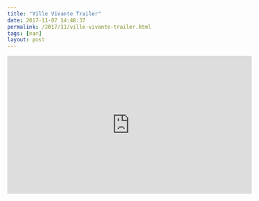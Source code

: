 ```yaml
---
title: "Ville Vivante Trailer"
date: 2017-11-07 14:48:37
permalink: /2017/11/ville-vivante-trailer.html
tags: [nan]
layout: post
---
```


<iframe width="560" height="315" src="https://www.youtube.com/embed/D6JPHNEvzkc" frameborder="0" allowfullscreen></iframe>

